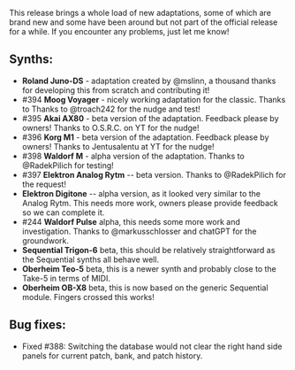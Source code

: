 This release brings a whole load of new adaptations, some of which are brand new and some have been around but not part of the
official release for a while. If you encounter any problems, just let me know!

## Synths:

* **Roland Juno-DS** - adaptation created by @mslinn, a thousand thanks for developing this from scratch and contributing it!
* \#394 **Moog Voyager** - nicely working adaptation for the classic. Thanks to Thanks to @troach242 for the nudge and test!
* \#395 **Akai AX80** - beta version of the adaptation. Feedback please by owners! Thanks to O.S.R.C. on YT for the nudge! 
* \#396 **Korg M1** - beta version of the adaptation. Feedback please by owners! Thanks to Jentusalentu at YT for the nudge!
* \#398 **Waldorf M** - alpha version of the adaptation. Thanks to @RadekPilich for testing!
* \#397 **Elektron Analog Rytm** -- beta version. Thanks to @RadekPilich for the request!
* **Elektron Digitone** -- alpha version, as it looked very similar to the Analog Rytm. This needs more work, owners please provide feedback so we can complete it.
* \#244 **Waldorf Pulse** alpha, this needs some more work and investigation. Thanks to @markusschlosser and chatGPT for the groundwork.
* **Sequential Trigon-6** beta, this should be relatively straightforward as the Sequential synths all behave well.
* **Oberheim Teo-5** beta, this is a newer synth and probably close to the Take-5 in terms of MIDI.
* **Oberheim OB-X8** beta, this is now based on the generic Sequential module. Fingers crossed this works!

## Bug fixes:

* Fixed \#388: Switching the database would not clear the right hand side panels for current patch, bank, and patch history.
